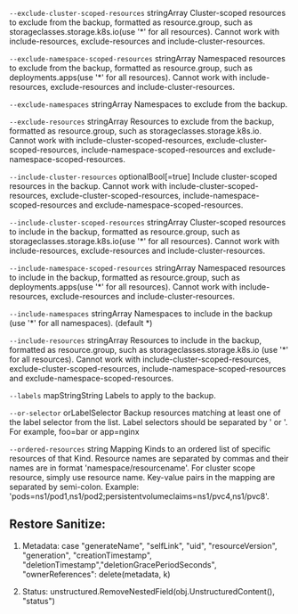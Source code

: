 `--exclude-cluster-scoped-resources` stringArray       Cluster-scoped resources to exclude from the backup, formatted as resource.group, such as storageclasses.storage.k8s.io(use '*' for all resources). Cannot work with include-resources, exclude-resources and include-cluster-resources.

`--exclude-namespace-scoped-resources` stringArray     Namespaced resources to exclude from the backup, formatted as resource.group, such as deployments.apps(use '*' for all resources). Cannot work with include-resources, exclude-resources and include-cluster-resources.

`--exclude-namespaces` stringArray                     Namespaces to exclude from the backup.

`--exclude-resources` stringArray                      Resources to exclude from the backup, formatted as resource.group, such as storageclasses.storage.k8s.io. Cannot work with include-cluster-scoped-resources, exclude-cluster-scoped-resources, include-namespace-scoped-resources and exclude-namespace-scoped-resources.

`--include-cluster-resources` optionalBool[=true]      Include cluster-scoped resources in the backup. Cannot work with include-cluster-scoped-resources, exclude-cluster-scoped-resources, include-namespace-scoped-resources and exclude-namespace-scoped-resources.

`--include-cluster-scoped-resources` stringArray       Cluster-scoped resources to include in the backup, formatted as resource.group, such as storageclasses.storage.k8s.io(use '*' for all resources). Cannot work with include-resources, exclude-resources and include-cluster-resources.

`--include-namespace-scoped-resources` stringArray     Namespaced resources to include in the backup, formatted as resource.group, such as deployments.apps(use '*' for all resources). Cannot work with include-resources, exclude-resources and include-cluster-resources.

`--include-namespaces` stringArray                     Namespaces to include in the backup (use '*' for all namespaces). (default *)

`--include-resources` stringArray                      Resources to include in the backup, formatted as resource.group, such as storageclasses.storage.k8s.io (use '*' for all resources). Cannot work with include-cluster-scoped-resources, exclude-cluster-scoped-resources, include-namespace-scoped-resources and exclude-namespace-scoped-resources.

`--labels` mapStringString                             Labels to apply to the backup.

`--or-selector` orLabelSelector                        Backup resources matching at least one of the label selector from the list. Label selectors should be separated by ' or '. For example, foo=bar or app=nginx
      
`--ordered-resources` string                           Mapping Kinds to an ordered list of specific resources of that Kind.  Resource names are separated by commas and their names are in format 'namespace/resourcename'. For cluster scope resource, simply use resource name. Key-value pairs in the mapping are separated by semi-colon.  Example: 'pods=ns1/pod1,ns1/pod2;persistentvolumeclaims=ns1/pvc4,ns1/pvc8'.  









## Restore Sanitize:

1. Metadata: case "generateName", "selfLink", "uid", "resourceVersion", "generation", "creationTimestamp", "deletionTimestamp","deletionGracePeriodSeconds", "ownerReferences":
			delete(metadata, k)

2. Status: unstructured.RemoveNestedField(obj.UnstructuredContent(), "status")
